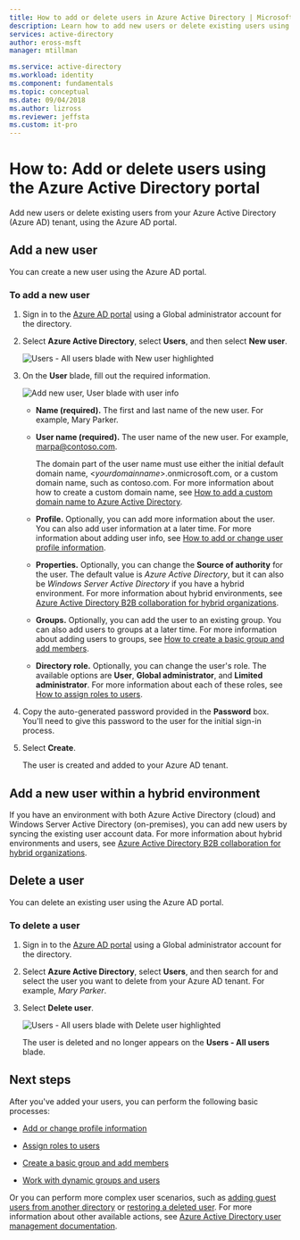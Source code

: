 ```yaml
---
title: How to add or delete users in Azure Active Directory | Microsoft Docs
description: Learn how to add new users or delete existing users using the Azure Active Directory portal.
services: active-directory
author: eross-msft
manager: mtillman

ms.service: active-directory
ms.workload: identity
ms.component: fundamentals
ms.topic: conceptual
ms.date: 09/04/2018
ms.author: lizross
ms.reviewer: jeffsta
ms.custom: it-pro
---
```


# How to: Add or delete users using the Azure Active Directory portal
Add new users or delete existing users from your Azure Active Directory (Azure AD) tenant, using the Azure AD portal.

## Add a new user
You can create a new user using the Azure AD portal.

### To add a new user
1. Sign in to the [Azure AD portal](https://portal.azure.com/) using a Global administrator account for the directory.

2. Select **Azure Active Directory**, select **Users**, and then select **New user**.

    ![Users - All users blade with New user highlighted](media/add-users-azure-active-directory/new-user-all-users-blade.png)

3. On the **User** blade, fill out the required information.

    ![Add new user, User blade with user info](media/add-users-azure-active-directory/new-user-user-blade.png)

    - **Name (required).** The first and last name of the new user. For example, Mary Parker.

    - **User name (required).** The user name of the new user. For example, marpa@contoso.com. 
    
        The domain part of the user name must use either the initial default domain name, <_yourdomainname_>.onmicrosoft.com, or a custom domain name, such as contoso.com. For more information about how to create a custom domain name, see [How to add a custom domain name to Azure Active Directory](add-custom-domain.md).

    - **Profile.** Optionally, you can add more information about the user. You can also add user information at a later time. For more information about adding user info, see [How to add or change user profile information](active-directory-users-profile-azure-portal.md).

    - **Properties.** Optionally, you can change the **Source of authority** for the user. The default value is _Azure Active Directory_, but it can also be _Windows Server Active Directory_ if you have a hybrid environment. For more information about hybrid environments, see [Azure Active Directory B2B collaboration for hybrid organizations](../b2b/hybrid-organizations.md).

    - **Groups.** Optionally, you can add the user to an existing group. You can also add users to groups at a later time. For more information about adding users to groups, see [How to create a basic group and add members](active-directory-groups-create-azure-portal.md).

    - **Directory role.** Optionally, you can change the user's role. The available options are **User**, **Global administrator**, and **Limited administrator**. For more information about each of these roles, see [How to assign roles to users](active-directory-users-assign-role-azure-portal.md).

4. Copy the auto-generated password provided in the **Password** box. You'll need to give this password to the user for the initial sign-in process.

5. Select **Create**.

    The user is created and added to your Azure AD tenant.

## Add a new user within a hybrid environment
If you have an environment with both Azure Active Directory (cloud) and Windows Server Active Directory (on-premises), you can add new users by syncing the existing user account data. For more information about hybrid environments and users, see [Azure Active Directory B2B collaboration for hybrid organizations](../b2b/hybrid-organizations.md).

## Delete a user
You can delete an existing user using the Azure AD portal.

### To delete a user
1. Sign in to the [Azure AD portal](https://portal.azure.com/) using a Global administrator account for the directory.

2. Select **Azure Active Directory**, select **Users**, and then search for and select the user you want to delete from your Azure AD tenant. For example, _Mary Parker_.

3. Select **Delete user**.

    ![Users - All users blade with Delete user highlighted](media/add-users-azure-active-directory/delete-user-all-users-blade.png)

    The user is deleted and no longer appears on the **Users - All users** blade.

## Next steps
After you've added your users, you can perform the following basic processes:

- [Add or change profile information](active-directory-users-profile-azure-portal.md)

- [Assign roles to users](active-directory-users-assign-role-azure-portal.md)

- [Create a basic group and add members](active-directory-groups-create-azure-portal.md)

- [Work with dynamic groups and users](../users-groups-roles/groups-create-rule.md)

Or you can perform more complex user scenarios, such as [adding guest users from another directory](../b2b/what-is-b2b.md) or [restoring a deleted user](active-directory-users-restore.md). For more information about other available actions, see [Azure Active Directory user management documentation](../users-groups-roles/index.yml).